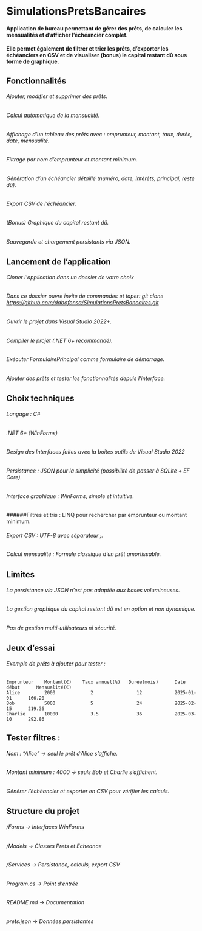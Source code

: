 # SimulationsPretsBancaires
#### Application de bureau permettant de gérer des prêts, de calculer les mensualités et d’afficher l’échéancier complet.
#### Elle permet également de filtrer et trier les prêts, d’exporter les échéanciers en CSV et de visualiser (bonus) le capital restant dû sous forme de graphique.

## Fonctionnalités
###### Ajouter, modifier et supprimer des prêts.
###### Calcul automatique de la mensualité.
###### Affichage d’un tableau des prêts avec : emprunteur, montant, taux, durée, date, mensualité.
###### Filtrage par nom d’emprunteur et montant minimum.
###### Génération d’un échéancier détaillé (numéro, date, intérêts, principal, reste dû).
###### Export CSV de l’échéancier.
###### (Bonus) Graphique du capital restant dû.
###### Sauvegarde et chargement persistants via JSON.

## Lancement de l’application
###### Cloner l'application dans un dossier de votre choix
###### Dans ce dossier ouvre invite de commandes et taper: git clone https://github.com/dabofonsa/SimulationsPretsBancaires.git
###### Ouvrir le projet dans Visual Studio 2022+.
###### Compiler le projet (.NET 6+ recommandé).
###### Exécuter FormulairePrincipal comme formulaire de démarrage.
###### Ajouter des prêts et tester les fonctionnalités depuis l’interface.

## Choix techniques
###### Langage : C#
###### .NET 6+ (WinForms)
###### Design des Interfaces faites avec la boites outils de Visual Studio 2022
###### Persistance : JSON pour la simplicité (possibilité de passer à SQLite + EF Core).
###### Interface graphique : WinForms, simple et intuitive.
######Filtres et tris : LINQ pour rechercher par emprunteur ou montant minimum.
###### Export CSV : UTF-8 avec séparateur ;.
###### Calcul mensualité : Formule classique d’un prêt amortissable.

## Limites
###### La persistance via JSON n’est pas adaptée aux bases volumineuses.
###### La gestion graphique du capital restant dû est en option et non dynamique.
###### Pas de gestion multi-utilisateurs ni sécurité.

## Jeux d’essai
###### Exemple de prêts à ajouter pour tester :
    Emprunteur	  Montant(€)	Taux annuel(%)	 Durée(mois)	  Date début      Mensualité(€)
    Alice	      2000	           2	            12	          2025-01-01      166.20
    Bob	          5000	           5	            24	          2025-02-15      219.36
    Charlie	      10000	           3.5	            36	          2025-03-10      292.86

## Tester filtres :
###### Nom : “Alice” → seul le prêt d’Alice s’affiche.
###### Montant minimum : 4000 → seuls Bob et Charlie s’affichent.
###### Générer l’échéancier et exporter en CSV pour vérifier les calculs.

## Structure du projet
###### /Forms          -> Interfaces WinForms
###### /Models         -> Classes Prets et Echeance
###### /Services       -> Persistance, calculs, export CSV
###### Program.cs      -> Point d’entrée
###### README.md       -> Documentation
###### prets.json      -> Données persistantes
